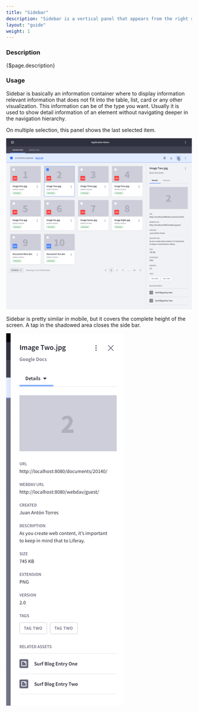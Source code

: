 ```yaml
---
title: "Sidebar"
description: "Sidebar is a vertical panel that appears from the right side of the screen on interactions like the info button."
layout: "guide"
weight: 1
---
```


### Description

{$page.description}

### Usage

Sidebar is basically an information container where to display information relevant information that does not fit into the table, list, card or any other visualization. This information can be of the type you want. Usually it is used to show detail information of an element without navigating deeper in the navigation hierarchy.

On multiple selection, this panel shows the last selected item.

![side bar example with cards view. The sidebar is triggered from the management bar and open in the right side of the screen](../../../images/SidebarExample.png) 

Sidebar is pretty similar in mobile, but it covers the complete height of the screen. A tap in the shadowed area closes the side bar.

![side bar example with cards view. The sidebar is triggered from the management bar and open in the right side of the screen in mobile](../../../images/SidebarExampleMobile.png) 


